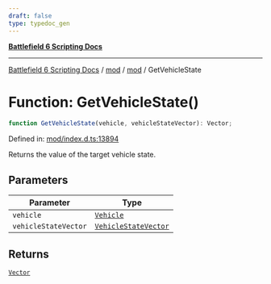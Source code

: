 ```yaml
---
draft: false
type: typedoc_gen
---
```


[**Battlefield 6 Scripting Docs**](../../../_index.md)

***

[Battlefield 6 Scripting Docs](../../../_index.md) / [mod](../../_index.md) / [mod](../_index.md) / GetVehicleState

# Function: GetVehicleState()

```ts
function GetVehicleState(vehicle, vehicleStateVector): Vector;
```

Defined in: [mod/index.d.ts:13894](https://github.com/battlefield-portal-community/portal-docs/blob/6d87e21c5922a3efb03c634dbe98e5fe6e797672/generators/santiago/mod/index.d.ts#L13894)

Returns the value of the target vehicle state.

## Parameters

| Parameter | Type |
| ------ | ------ |
| `vehicle` | [`Vehicle`](../Vehicle/_index.md) |
| `vehicleStateVector` | [`VehicleStateVector`](../VehicleStateVector/_index.md) |

## Returns

[`Vector`](../Vector/_index.md)
